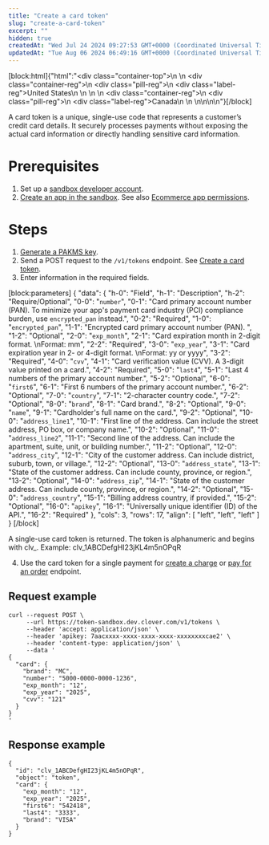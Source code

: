 ```yaml
---
title: "Create a card token"
slug: "create-a-card-token"
excerpt: ""
hidden: true
createdAt: "Wed Jul 24 2024 09:27:53 GMT+0000 (Coordinated Universal Time)"
updatedAt: "Tue Aug 06 2024 06:49:16 GMT+0000 (Coordinated Universal Time)"
---
```

[block:html]{"html":"<div class=\"container-top\">\n  <!--United States-->\n  <div class=\"container-reg\">\n    <div class=\"pill-reg\">\n      <div class=\"label-reg\">United States</div>\n    </div>\n  </div>\n  <!--Canada-->\n  <div class=\"container-reg\">\n    <div class=\"pill-reg\">\n      <div class=\"label-reg\">Canada</div>\n    </div>\n  </div>\n</div>\n\n<!--Css-->\n<style>\n.container-top {\n  top: -15px;\n  position: relative;\n  margin-bottom: -5px;\n}\n\n.container-reg {\n  align-items: center;\n  min-width: auto; \n  width: fit-content;\n  text-align: left;\n  overflow: auto;\n  display: inline-block; \n}\n\n/*Pill format REG*/\n.pill-reg {\n  background: #44BB44;\n  border: .5px solid #44BB44;\n  margin-left: 5px;\n  overflow: hidden;\n  display: flex; \n  justify-content: center; \n  align-items: center; \n  border-radius: 10px;\n  height: 1.8rem;\n  margin-top: 10px;\n  margin-bottom: 1.5px; \n  padding: 0 10px; \n}\n\n/*Text FORMAT inside REG pills */\n.pill-reg .label-reg, \n.pill-reg__addon .label-reg \n{\n  font-style: normal;\n  font-weight: normal;\n  font-size: 12px;\n  color: #fff;\n  vertical-align: middle;\n  margin: 0;\n  padding: 0 5px;\n}\n</style>"}[/block]

A card token is a unique, single-use code that represents a customer’s credit card details. It securely processes payments without exposing the actual card information or directly handling sensitive card information.

# Prerequisites

1. Set up a [sandbox developer account](https://docs.clover.com/docs/setup-clover-sandbox-account).
2. [Create an app in the sandbox](https://docs.clover.com/docs/creating-a-sandbox-app). See also [Ecommerce app permissions](https://docs.clover.com/docs/ecommerce-app-permissions).

# Steps

1. [Generate a PAKMS key](https://docs.clover.com/docs/ecommerce-generating-a-card-token#generate-a-pakms-key).
2. Send a POST request to the `/v1/tokens` endpoint. See [Create a card token](https://docs.clover.com/reference/create-card-token).
3. Enter information in the required fields.

[block:parameters]
{
  "data": {
    "h-0": "Field",
    "h-1": "Description",
    "h-2": "Require/Optional",
    "0-0": "`number`",
    "0-1": "Card primary account number (PAN). To minimize your app's payment card industry (PCI) compliance burden, use `encrypted_pan` instead.",
    "0-2": "Required",
    "1-0": "`encrypted_pan`",
    "1-1": "Encrypted card primary account number (PAN). ",
    "1-2": "Optional",
    "2-0": "`exp_month`",
    "2-1": "Card expiration month in 2-digit format.  \nFormat: mm",
    "2-2": "Required",
    "3-0": "`exp_year`",
    "3-1": "Card expiration year in 2- or 4-digit format.  \nFormat: yy or yyyy",
    "3-2": "Required",
    "4-0": "`cvv`",
    "4-1": "Card verification value (CVV). A 3-digit value printed on a card.",
    "4-2": "Required",
    "5-0": "`last4`",
    "5-1": "Last 4 numbers of the primary account number.",
    "5-2": "Optional",
    "6-0": "`first6`",
    "6-1": "First 6 numbers of the primary account number.",
    "6-2": "Optional",
    "7-0": "`country`",
    "7-1": "2-character country code.",
    "7-2": "Optional",
    "8-0": "`brand`",
    "8-1": "Card brand.",
    "8-2": "Optional",
    "9-0": "`name`",
    "9-1": "Cardholder's full name on the card.",
    "9-2": "Optional",
    "10-0": "`address_line1`",
    "10-1": "First line of the address. Can include the street address, PO box, or company name.",
    "10-2": "Optional",
    "11-0": "`address_line2`",
    "11-1": "Second line of the address. Can include the apartment, suite, unit, or building number.",
    "11-2": "Optional",
    "12-0": "`address_city`",
    "12-1": "City of the customer address. Can include district, suburb, town, or village.",
    "12-2": "Optional",
    "13-0": "`address_state`",
    "13-1": "State of the customer address. Can include county, province, or region.",
    "13-2": "Optional",
    "14-0": "`address_zip`",
    "14-1": "State of the customer address. Can include county, province, or region.",
    "14-2": "Optional",
    "15-0": "`address_country`",
    "15-1": "Billing address country, if provided.",
    "15-2": "Optional",
    "16-0": "`apikey`",
    "16-1": "Universally unique identifier (ID) of the API.",
    "16-2": "Required"
  },
  "cols": 3,
  "rows": 17,
  "align": [
    "left",
    "left",
    "left"
  ]
}
[/block]


A single-use card token is returned. The token is alphanumeric and begins with clv\_. Example: clv_1ABCDefgHI23jKL4m5nOPqR

4. Use the card token for a single payment for [create a charge](https://docs.clover.com/reference/createcharge) or [pay for an order](https://docs.clover.com/reference/postordersidpay) endpoint.

## Request example

```Text cURL
curl --request POST \
     --url https://token-sandbox.dev.clover.com/v1/tokens \
     --header 'accept: application/json' \
     --header 'apikey: 7aacxxxx-xxxx-xxxx-xxxx-xxxxxxxxcae2' \
     --header 'content-type: application/json' \
     --data '
{
  "card": {
    "brand": "MC",
    "number": "5000-0000-0000-1236",
    "exp_month": "12",
    "exp_year": "2025",
    "cvv": "121"
  }
}
'
```

## Response example

```Text json
{
  "id": "clv_1ABCDefgHI23jKL4m5nOPqR",
  "object": "token",
  "card": {
    "exp_month": "12",
    "exp_year": "2025",
    "first6": "542418",
    "last4": "3333",
    "brand": "VISA"
  }
}
```
